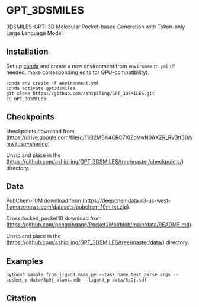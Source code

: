 # GPT_3DSMILES

3DSMILES-GPT: 3D Molecular Pocket-based Generation with Token-only Large Language Model


## Installation

Set up [conda](https://conda.io/en/latest/index.html) and create a new environment from
`environment.yml` (if needed, make corresponding edits for GPU-compatibility).
```shell
conda env create -f environment.yml
conda activate gpt3dsmiles
git clone https://github.com/ashipiling/GPT_3DSMILES.git
cd GPT_3DSMILES
```


## Checkpoints

checkpoints download from (https://drive.google.com/file/d/11iB2MBK4CRC7XIZqVwN0AXZR_RV3tf30/view?usp=sharing)

Unzip and place in the (https://github.com/ashipiling/GPT_3DSMILES/tree/master/checkpoints/) directory.


## Data

PubChem-10M download from (https://deepchemdata.s3-us-west-1.amazonaws.com/datasets/pubchem_10m.txt.zip).

Crossdocked_pocket10 download from (https://github.com/pengxingang/Pocket2Mol/blob/main/data/README.md).

Unzip and place in the (https://github.com/ashipiling/GPT_3DSMILES/tree/master/data/) directory.


## Examples

```shell
python3 sample_from_ligand_msms.py --task_name test_parse_args --pocket_p data/5p9j_blank.pdb --ligand_p data/5p9j.sdf
```

## Citation

